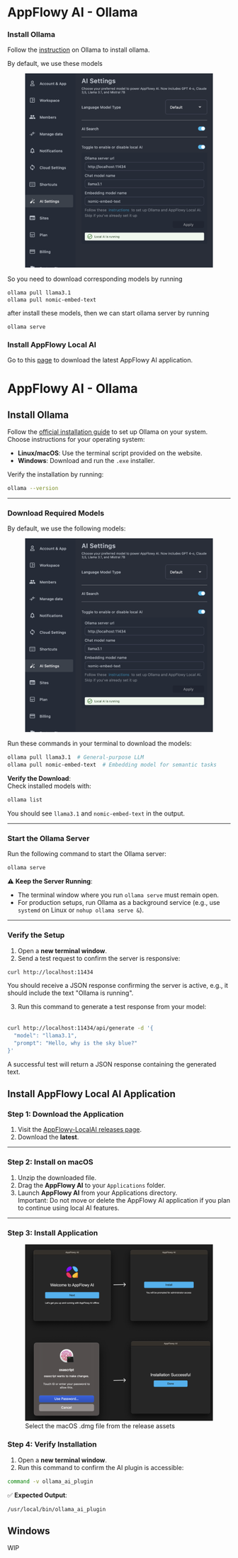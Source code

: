 # AppFlowy AI - Ollama


### Install Ollama

Follow the [instruction](https://ollama.com/) on Ollama to install ollama.



By default, we use these models

<figure><img src="../../.gitbook/assets/image (94).png" alt=""><figcaption></figcaption></figure>

So you need to download corresponding models by running

```
ollama pull llama3.1
ollama pull nomic-embed-text
```



after install these models, then we can start ollama server by running

```
ollama serve
```





### Install AppFlowy Local AI&#x20;

Go to this [page](https://github.com/AppFlowy-IO/AppFlowy-LocalAI/releases) to download the latest AppFlowy AI application.







# AppFlowy AI - Ollama



## Install Ollama  

Follow the [official installation guide](https://ollama.com/) to set up Ollama on your system. Choose instructions for your operating system:  
- **Linux/macOS**: Use the terminal script provided on the website.  
- **Windows**: Download and run the `.exe` installer.  

Verify the installation by running:  
```bash
ollama --version
```  

---

### Download Required Models  

By default, we use the following models:  
<figure><img src="../../.gitbook/assets/image (94).png" alt=""><figcaption></figcaption></figure>  

Run these commands in your terminal to download the models:  
```bash
ollama pull llama3.1  # General-purpose LLM
ollama pull nomic-embed-text  # Embedding model for semantic tasks
```  

**Verify the Download**:  
Check installed models with:  
```bash
ollama list
```  
You should see `llama3.1` and `nomic-embed-text` in the output.  

---

### Start the Ollama Server  

Run the following command to start the Ollama server:  
```bash
ollama serve
```  

⚠️ **Keep the Server Running**:  
- The terminal window where you run `ollama serve` must remain open.  
- For production setups, run Ollama as a background service (e.g., use `systemd` on Linux or `nohup ollama serve &`).  

---

### Verify the Setup  

1. Open a **new terminal window**.  
2. Send a test request to confirm the server is responsive:  
```bash
curl http://localhost:11434
```  
You should receive a JSON response confirming the server is active, e.g., it should include the text "Ollama is running".

3. Run this command to generate a test response from your model:
```bash

curl http://localhost:11434/api/generate -d '{
  "model": "llama3.1",
  "prompt": "Hello, why is the sky blue?"
}'

```

A successful test will return a JSON response containing the generated text.


## Install AppFlowy Local AI Application  

### Step 1: Download the Application  
1. Visit the [AppFlowy-LocalAI releases page](https://github.com/AppFlowy-IO/AppFlowy-LocalAI/releases).  
2. Download the **latest**.  

---

### Step 2: Install on macOS  
1. Unzip the downloaded file.  
2. Drag the **AppFlowy AI** to your `Applications` folder.  
3. Launch **AppFlowy AI** from your Applications directory.  
    Important: Do not move or delete the AppFlowy AI application if you plan to continue using local AI features.
---

### Step 3: Install Application

<figure>  
  <img src="../../.gitbook/assets/image (7).png" alt="AppFlowy AI macOS download interface">  
  <figcaption>Select the macOS .dmg file from the release assets</figcaption>  
</figure>  


### Step 4: Verify Installation  

1. Open a **new terminal window**.  
2. Run this command to confirm the AI plugin is accessible:  
```bash  
command -v ollama_ai_plugin  
```  
✅ **Expected Output**:  
```  
/usr/local/bin/ollama_ai_plugin  
```  



## Windows
WIP

